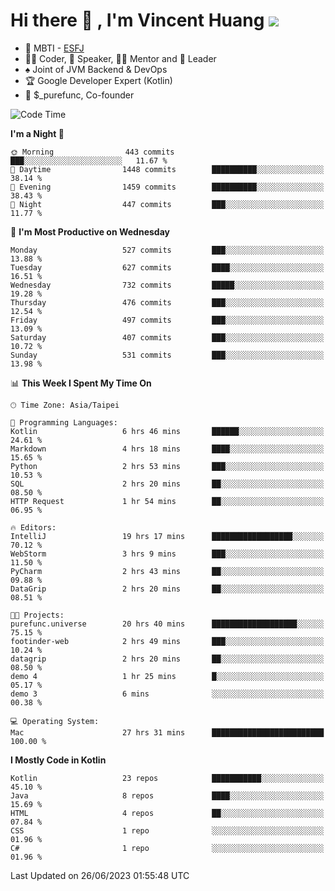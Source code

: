 # Hi there 👋 , I'm Vincent Huang ![](https://komarev.com/ghpvc/?username=Jian-Min-Huang)
- 👀 MBTI - [ESFJ](https://www.16personalities.com/esfj-personality)
- 👨‍💻 Coder, 🎤 Speaker, 👨‍🏫 Mentor and 🚀 Leader
- ♠️ Joint of JVM Backend & DevOps
- 🏆 Google Developer Expert (Kotlin)
- 💼 $_purefunc, Co-founder

<!--START_SECTION:waka-->
![Code Time](http://img.shields.io/badge/Code%20Time-2%2C207%20hrs%2040%20mins-blue)

**I'm a Night 🦉** 

```text
🌞 Morning                443 commits         ███░░░░░░░░░░░░░░░░░░░░░░   11.67 % 
🌆 Daytime                1448 commits        ██████████░░░░░░░░░░░░░░░   38.14 % 
🌃 Evening                1459 commits        ██████████░░░░░░░░░░░░░░░   38.43 % 
🌙 Night                  447 commits         ███░░░░░░░░░░░░░░░░░░░░░░   11.77 % 
```
📅 **I'm Most Productive on Wednesday** 

```text
Monday                   527 commits         ███░░░░░░░░░░░░░░░░░░░░░░   13.88 % 
Tuesday                  627 commits         ████░░░░░░░░░░░░░░░░░░░░░   16.51 % 
Wednesday                732 commits         █████░░░░░░░░░░░░░░░░░░░░   19.28 % 
Thursday                 476 commits         ███░░░░░░░░░░░░░░░░░░░░░░   12.54 % 
Friday                   497 commits         ███░░░░░░░░░░░░░░░░░░░░░░   13.09 % 
Saturday                 407 commits         ███░░░░░░░░░░░░░░░░░░░░░░   10.72 % 
Sunday                   531 commits         ███░░░░░░░░░░░░░░░░░░░░░░   13.98 % 
```


📊 **This Week I Spent My Time On** 

```text
🕑︎ Time Zone: Asia/Taipei

💬 Programming Languages: 
Kotlin                   6 hrs 46 mins       ██████░░░░░░░░░░░░░░░░░░░   24.61 % 
Markdown                 4 hrs 18 mins       ████░░░░░░░░░░░░░░░░░░░░░   15.65 % 
Python                   2 hrs 53 mins       ███░░░░░░░░░░░░░░░░░░░░░░   10.53 % 
SQL                      2 hrs 20 mins       ██░░░░░░░░░░░░░░░░░░░░░░░   08.50 % 
HTTP Request             1 hr 54 mins        ██░░░░░░░░░░░░░░░░░░░░░░░   06.95 % 

🔥 Editors: 
IntelliJ                 19 hrs 17 mins      ██████████████████░░░░░░░   70.12 % 
WebStorm                 3 hrs 9 mins        ███░░░░░░░░░░░░░░░░░░░░░░   11.50 % 
PyCharm                  2 hrs 43 mins       ██░░░░░░░░░░░░░░░░░░░░░░░   09.88 % 
DataGrip                 2 hrs 20 mins       ██░░░░░░░░░░░░░░░░░░░░░░░   08.51 % 

🐱‍💻 Projects: 
purefunc.universe        20 hrs 40 mins      ███████████████████░░░░░░   75.15 % 
footinder-web            2 hrs 49 mins       ███░░░░░░░░░░░░░░░░░░░░░░   10.24 % 
datagrip                 2 hrs 20 mins       ██░░░░░░░░░░░░░░░░░░░░░░░   08.50 % 
demo 4                   1 hr 25 mins        █░░░░░░░░░░░░░░░░░░░░░░░░   05.17 % 
demo 3                   6 mins              ░░░░░░░░░░░░░░░░░░░░░░░░░   00.38 % 

💻 Operating System: 
Mac                      27 hrs 31 mins      █████████████████████████   100.00 % 
```

**I Mostly Code in Kotlin** 

```text
Kotlin                   23 repos            ███████████░░░░░░░░░░░░░░   45.10 % 
Java                     8 repos             ████░░░░░░░░░░░░░░░░░░░░░   15.69 % 
HTML                     4 repos             ██░░░░░░░░░░░░░░░░░░░░░░░   07.84 % 
CSS                      1 repo              ░░░░░░░░░░░░░░░░░░░░░░░░░   01.96 % 
C#                       1 repo              ░░░░░░░░░░░░░░░░░░░░░░░░░   01.96 % 
```




 Last Updated on 26/06/2023 01:55:48 UTC
<!--END_SECTION:waka-->
